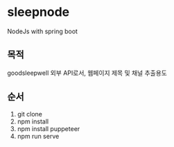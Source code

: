 # sleepnode
NodeJs with spring boot

## 목적
goodsleepwell 외부 API로서, 웹페이지 제목 및 채널 추출용도

## 순서

1. git clone 
2. npm install
3. npm install puppeteer
4. npm run serve
